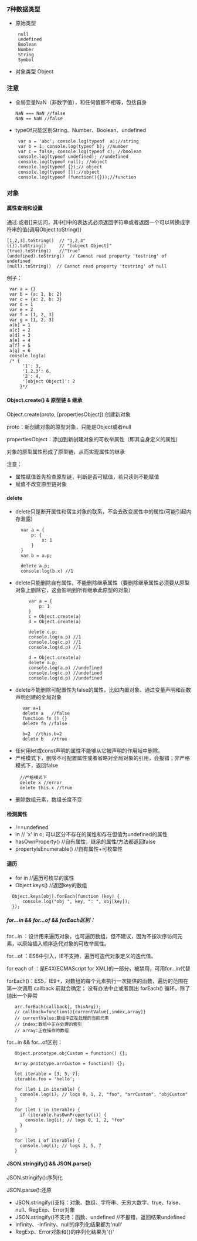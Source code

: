 ### 7种数据类型
* 原始类型
  ```
   null
   undefined
   Boolean
   Number
   String
   Symbol
  ```
 * 对象类型 Object


### 注意
* 全局变量NaN（非数字值），和任何值都不相等，包括自身
   ```
   NaN === NaN //false
   NaN == NaN //false
   ```
* typeOf只能区别String、Number、Boolean、undefined
  ```
   var a = 'abc'; console.log(typeof  a);//string
   var b = 1; console.log(typeof b); //number
   var c = false; console.log(typeof c); //boolean
   console.log(typeof undefined); //undefined
   console.log(typeof null); //object
   console.log(typeof {});// object
   console.log(typeof []);//object
   console.log(typeof (function(){}));//function
  ```

### 对象
#### 属性查询和设置
通过.或者[]来访问，其中[]中的表达式必须返回字符串或者返回一个可以转换成字符串的值(调用Object.toString())
```
[1,2,3].toString()  // "1,2,3"
({}).toString()     // "[object Object]"
(true).toString()   //"true"
(undefined).toString()  // Cannot read property 'tostring' of undefined
(null).toString()  // Cannot read property 'tostring' of null
```
例子：
```
 var a = {}
 var b = {a: 1, b: 2}
 var c = {a: 2, b: 3}
 var d = 1
 var e = 2
 var f = [1, 2, 3]
 var g = [1, 2, 3]
 a[b] = 1
 a[c] = 2
 a[d] = 3
 a[e] = 4
 a[f] = 5
 a[g] = 6
 console.log(a)
 /* {
      '1': 3,
      '1,2,3': 6,
      '2': 4,
      '[object Object]': 2
     }*/
```

#### Object.create() & 原型链 & 继承
Object.create(proto, [propertiesObject]):创建新对象

proto：新创建对象的原型对象，只能是Object或者null

propertiesObject：添加到新创建对象的可枚举属性（即其自身定义的属性)

对象的原型属性形成了原型链，从而实现属性的继承

注意：
* 属性赋值首先检查原型链，判断是否可赋值，若只读则不能赋值
* 赋值不改变原型链对象

#### delete
* delete只是断开属性和宿主对象的联系，不会去改变属性中的属性(可能引起内存泄露)
  ```
    var a = {
        p: {
            x: 1
        }
    }
    var b = a.p;

    delete a.p;
    console.log(b.x) //1
  ```

* delete只能删除自有属性，不能删除继承属性（要删除继承属性必须要从原型对象上删除它，这会影响到所有继承此原型的对象）
  ```
       var a = {
           p: 1
       }
       c = Object.create(a)
       d = Object.create(a)

       delete c.p;
       console.log(a.p) //1
       console.log(c.p) //1
       console.log(d.p) //1

       d = Object.create(a)
       delete a.p;
       console.log(a.p) //undefined
       console.log(c.p) //undefined
       console.log(d.p) //undefined
  ```

* delete不能删除可配置性为false的属性，比如内置对象、通过变量声明和函数声明创建的全局对象
 ```
       var a=1
       delete a   //false
       function fn () {}
       delete fn //false

       b=2  //this.b=2
       delete b   //true
 ```
* 任何用let或const声明的属性不能够从它被声明的作用域中删除。
* 严格模式下，删除不可配置属性或者省略对全局对象的引用，会报错；非严格模式下，返回false
 ```
      //严格模式下
      delete x //error
      delete this.x //true
 ```
* 删除数组元素，数组长度不变

#### 检测属性
* !==undefined
* in // 'x' in o; 可以区分不存在的属性和存在但值为undefined的属性
* hasOwnProperty()  //自有属性，继承的属性/方法都返回false
* propertyIsEnumerable()  //自有属性+可枚举性

#### 遍历
* for in //遍历可枚举的属性
* Object.keys() //返回key的数组
```
  Object.keys(obj).forEach(function (key) {
      console.log("obj ", key, ": ", obj[key]);
  });
```

##### for...in && for...of && forEach区别：

for...in ：设计用来遍历对象，也可遍历数组，但不建议，因为不按次序访问元素，以原始插入顺序迭代对象的可枚举属性。

for...of ：ES6中引入，IE不支持，遍历可迭代对象定义的迭代值。

for each of ：是E4X(ECMAScript for XML)的一部分，被禁用，可用for...in代替

forEach()：ES5，IE9+，对数组的每个元素执行一次提供的函数，遍历的范围在第一次调用 callback 前就会确定； 没有办法中止或者跳出 forEach() 循环，除了抛出一个异常
```
   arr.forEach(callback[, thisArg]);
   // callback=function(){currentValue[,index,array]}
   // currentValue:数组中正在处理的当前元素
   // index:数组中正在处理的索引
   // array:正在操作的数组
```


for...in && for...of区别：
```
   Object.prototype.objCustom = function() {};

   Array.prototype.arrCustom = function() {};

   let iterable = [3, 5, 7];
   iterable.foo = 'hello';

   for (let i in iterable) {
     console.log(i); // logs 0, 1, 2, "foo", "arrCustom", "objCustom"
   }

   for (let i in iterable) {
     if (iterable.hasOwnProperty(i)) {
       console.log(i); // logs 0, 1, 2, "foo"
     }
   }

   for (let i of iterable) {
     console.log(i); // logs 3, 5, 7
   }
```

#### JSON.stringify() && JSON.parse()
JSON.stringify():序列化

JSON.parse():还原

* JSON.stringify()支持：对象、数组、字符串、无穷大数字、true、false、null、RegExp、Error对象
* JSON.stringify()不支持：函数、undefined //不报错，返回结果undefined
* Infinity、-Infinity、null的序列化结果都为'null'
* RegExp、Error对象和{}的序列化结果为'{}'






